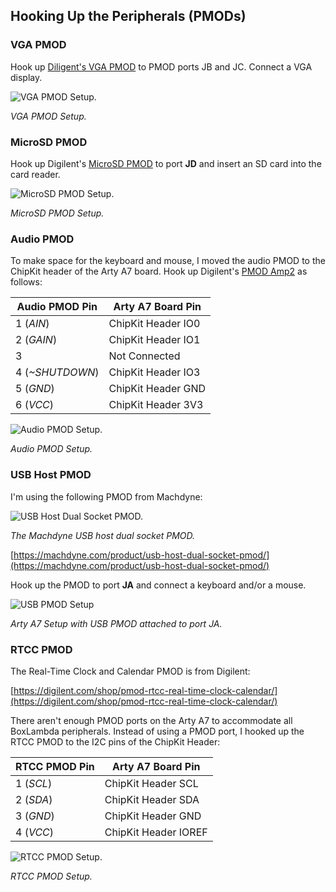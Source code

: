 ## Hooking Up the Peripherals (PMODs)

### VGA PMOD

Hook up [Diligent's VGA PMOD](https://digilent.com/reference/pmod/pmodvga/start) to PMOD ports JB and JC. Connect a VGA display.

![VGA PMOD Setup.](assets/vera_fpga_test_setup.jpg)

*VGA PMOD Setup.*

### MicroSD PMOD

Hook up Digilent's [MicroSD PMOD](https://digilent.com/shop/pmod-microsd-microsd-card-slot/) to port **JD** and insert an SD card into the card reader.

![MicroSD PMOD Setup.](assets/microsd_pmod.jpg)

*MicroSD PMOD Setup.*

### Audio PMOD

To make space for the keyboard and mouse, I moved the audio PMOD to the ChipKit header of the Arty A7 board. Hook up Digilent's [PMOD Amp2](https://digilent.com/shop/pmod-amp2-audio-amplifier/) as follows:

| Audio PMOD Pin | Arty A7 Board Pin |
|----------------|-------------------|
| 1 (*AIN*) | ChipKit Header IO0 |
| 2 (*GAIN*) | ChipKit Header IO1 |
| 3 | Not Connected |
| 4 (*~SHUTDOWN*) | ChipKit Header IO3 |
| 5 (*GND*) | ChipKit Header GND |
| 6 (*VCC*) | ChipKit Header 3V3 |

![Audio PMOD Setup.](assets/audio_pmod.jpg)

*Audio PMOD Setup.*

### USB Host PMOD

I'm using the following PMOD from Machdyne:

![USB Host Dual Socket PMOD.](assets/usb_host_dual_socket_pmod.jpg)

*The Machdyne USB host dual socket PMOD.*

[https://machdyne.com/product/usb-host-dual-socket-pmod/](https://machdyne.com/product/usb-host-dual-socket-pmod/)

Hook up the PMOD to port **JA** and connect a keyboard and/or a mouse.

![USB PMOD Setup](assets/usb_pmod_setup.jpg)

*Arty A7 Setup with USB PMOD attached to port JA.*

### RTCC PMOD

The Real-Time Clock and Calendar PMOD is from Digilent:

[https://digilent.com/shop/pmod-rtcc-real-time-clock-calendar/](https://digilent.com/shop/pmod-rtcc-real-time-clock-calendar/)

There aren't enough PMOD ports on the Arty A7 to accommodate all BoxLambda peripherals. Instead of using a PMOD port, I hooked up the RTCC PMOD to the I2C pins of the ChipKit Header:

| RTCC PMOD Pin | Arty A7 Board Pin |
|----------|-------------|
| 1 (*SCL*) | ChipKit Header SCL |
| 2 (*SDA*) | ChipKit Header SDA |
| 3 (*GND*) | ChipKit Header GND |
| 4 (*VCC*) | ChipKit Header IOREF |

![RTCC PMOD Setup.](assets/rtcc_pmod.jpg)

*RTCC PMOD Setup.*

